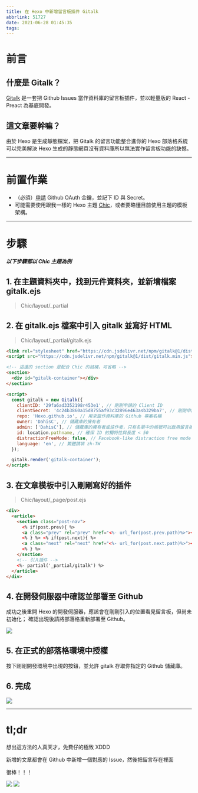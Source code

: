 ```yaml
---
title: 在 Hexo 中新增留言板插件 Gitalk
abbrlink: 51727
date: 2021-06-28 01:45:35
tags:
---
```


# 前言

## 什麼是 Gitalk？

[Gitalk](https://github.com/gitalk/gitalk) 是一套把 Github Issues 當作資料庫的留言板插件，並以輕量版的 React - Preact 為基底開發。

## 這文章要幹嘛？

由於 Hexo 是生成靜態檔案，把 Gitalk 的留言功能整合進你的 Hexo 部落格系統可以完美解決 Hexo 生成的靜態網頁沒有資料庫所以無法實作留言板功能的缺憾。

---

# 前置作業

- （必須）[申請](https://github.com/settings/applications/new) Github OAuth 金鑰，並記下 ID 與 Secret。
- 可能需要使用跟我一樣的 Hexo 主題 [Chic](https://github.com/Siricee/hexo-theme-Chic)，或者要略懂目前使用主題的模板架構。

---

# 步驟

**_以下步驟都以 Chic 主題為例_**

## 1. 在主題資料夾中，找到元件資料夾，並新增檔案 gitalk.ejs

> Chic/layout/\_partial

## 2. 在 gitalk.ejs 檔案中引入 gitalk 並寫好 HTML

> Chic/layout/\_partial/gitalk.ejs

```html
<link rel="stylesheet" href="https://cdn.jsdelivr.net/npm/gitalk@1/dist/gitalk.css" />
<script src="https://cdn.jsdelivr.net/npm/gitalk@1/dist/gitalk.min.js"></script>

<!-- 這邊的 section 是配合 Chic 的結構，可省略 -->
<section>
  <div id="gitalk-container"></div>
</section>

<script>
  const gitalk = new Gitalk({
    clientID: '29fa6ad3352198r453e1', // 剛剛申請的 Client ID
    clientSecret: '4c24b3860a15d8755af93c32896e463asb329ba7', // 剛剛申請的 Client Secret
    repo: 'Hexo.github.io', // 用來當作資料庫的 Github 專案名稱
    owner: 'DahisC', // 儲藏庫的擁有者
    admin: ['DahisC'], // 儲藏庫的擁有者或協作者，只有名單中的帳號可以啟用留言板插件
    id: location.pathname, // 確保 ID 的獨特性與長度 < 50
    distractionFreeMode: false, // Facebook-like distraction free mode
    language: 'en', // 繁體請填 zh-TW
  });

  gitalk.render('gitalk-container');
</script>
```

## 3. 在文章模板中引入剛剛寫好的插件

> Chic/layout/\_page/post.ejs

```html
<div>
  <article>
    <section class="post-nav">
      <% if(post.prev){ %>
      <a class="prev" rel="prev" href="<%- url_for(post.prev.path)%>"><%- post.prev.title%></a>
      <% } %> <% if(post.next){ %>
      <a class="next" rel="next" href="<%- url_for(post.next.path)%>"><%- post.next.title%></a>
      <% } %>
    </section>
    <!-- 引入插件 -->
    <%- partial('_partial/gitalk') %>
  </article>
</div>
```

## 4. 在開發伺服器中確認並部署至 Github

成功之後重開 Hexo 的開發伺服器，應該會在剛剛引入的位置看見留言板，但尚未初始化；
確認出現後請將部落格重新部署至 Github。

![](check-in-dev-server.png)

## 5. 在正式的部落格環境中授權

按下剛剛開發環境中出現的按鈕，並允許 gitalk 存取你指定的 Github 儲藏庫。

## 6. 完成

![](done.png)

---

# tl;dr

想出這方法的人真天才，免費仔的極致 XDDD

新增的文章都會在 Github 中新增一個對應的 Issue，然後把留言存在裡面

很棒！！！

![](tldr-1.png)
![](tldr-2.png)
